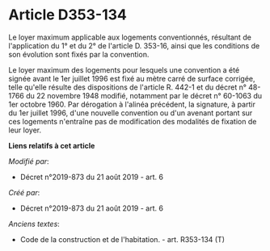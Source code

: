 # Article D353-134

Le loyer maximum applicable aux logements conventionnés, résultant de l'application du 1° et du 2° de l'article D. 353-16,
ainsi que les conditions de son évolution sont fixés par la convention.

Le loyer maximum des logements pour lesquels une convention a été signée avant le 1er juillet 1996 est fixé au mètre carré de
surface corrigée, telle qu'elle résulte des dispositions de l'article R. 442-1 et du décret n° 48-1766 du 22 novembre 1948
modifié, notamment par le décret n° 60-1063 du 1er octobre 1960. Par dérogation à l'alinéa précédent, la signature, à partir
du 1er juillet 1996, d'une nouvelle convention ou d'un avenant portant sur ces logements n'entraîne pas de modification des
modalités de fixation de leur loyer.

**Liens relatifs à cet article**

_Modifié par_:

  - Décret n°2019-873 du 21 août 2019 - art. 6

_Créé par_:

  - Décret n°2019-873 du 21 août 2019 - art. 6

_Anciens textes_:

  - Code de la construction et de l'habitation. - art. R353-134 (T)
